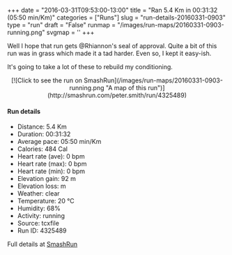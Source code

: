 +++
date = "2016-03-31T09:53:00-13:00"
title = "Ran 5.4 Km in 00:31:32 (05:50 min/Km)"
categories = ["Runs"]
slug = "run-details-20160331-0903"
type = "run"
draft = "False"
runmap = "/images/run-maps/20160331-0903-running.png"
svgmap = '<polyline points="3 52, 7 46, 18 47, 23 41, 29 34, 43 42, 46 45, 50 45, 54 45, 63 48, 67 55, 82 66, 97 57, 96 58, 100 51, 100 49, 96 42, 89 45, 91 51, 87 55, 83 56, 80 49, 74 48, 70 52, 72 59, 70 64, 67 61, 64 51, 61 49, 57 47, 46 45, 27 34, 17 47, 10 49, 5 61, 0 60, 0 58">'
+++

Well I hope that run gets  @Rhiannon's seal of approval. Quite a bit of this run was in grass which made it a tad harder. Even so, I kept it easy-ish. 

It's going to take a lot of these to rebuild my conditioning. 

<!--more-->

<center>
[![Click to see the run on SmashRun](/images/run-maps/20160331-0903-running.png "A map of this run")](http://smashrun.com/peter.smith/run/4325489)
</center>

#### Run details

* Distance: 5.4 Km
* Duration: 00:31:32
* Average pace: 05:50 min/Km
* Calories: 484 Cal
* Heart rate (ave): 0 bpm
* Heart rate (max): 0 bpm
* Heart rate (min): 0 bpm
* Elevation gain: 92 m
* Elevation loss:  m
* Weather: clear
* Temperature: 20 &deg;C
* Humidity: 68%
* Activity: running
* Source: tcxfile
* Run ID: 4325489

Full details at [SmashRun](http://smashrun.com/peter.smith/run/4325489)